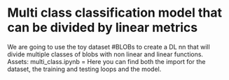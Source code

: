 # Multi class classification model that can be divided by linear metrics
We are going to use the toy dataset #BLOBs to create a DL nn that will divide multiple classes of blobs with non linear and linear functions.  
Assets: 
multi_class.ipynb = Here you can find both the import for the dataset, the training and testing loops and the model. 

